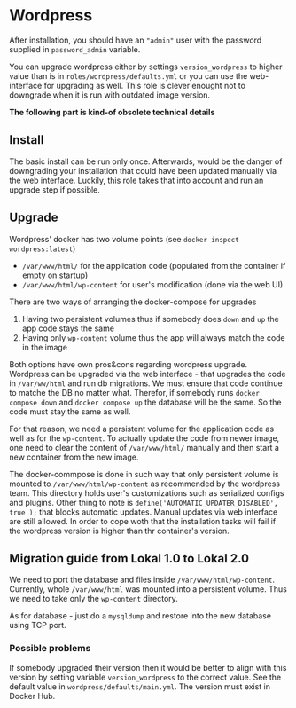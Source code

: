 # Wordpress

After installation, you should have an `"admin"` user with the password supplied
in `password_admin` variable.

You can upgrade wordpress either by settings `version_wordpress` to higher value
than is in `roles/wordpress/defaults.yml` or you can use the web-interface for
upgrading as well. This role is clever enought not to downgrade when it is run
with outdated image version.

**The following part is kind-of obsolete technical details**

## Install

The basic install can be run only once. Afterwards, would be the danger of downgrading your
installation that could have been updated manually via the web interface. Luckily, this role
takes that into account and run an upgrade step if possible.

## Upgrade

Wordpress' docker has two volume points (see `docker inspect wordpress:latest`)
- `/var/www/html/` for the application code (populated from the container if empty on startup)
- `/var/www/html/wp-content` for user's modification (done via the web UI)

There are two ways of arranging the docker-compose for upgrades

1. Having two persistent volumes thus if somebody does `down` and `up` the app code stays the same
2. Having only `wp-content` volume thus the app will always match the code in the image

Both options have own pros&cons regarding wordpress upgrade. Wordpress can be upgraded via the web
interface - that upgrades the code in `/var/ww/html` and run db migrations. We must ensure that code continue to matche the DB no matter what. Therefor, if somebody runs `docker compose down`
and `docker compose up` the database will be the same. So the code must stay the same as well.

For that reason, we need a persistent volume for the application code as well as for the `wp-content`.
To actually update the code from newer image, one need to clear the content of `/var/www/html/` manually
and then start a new container from the new image.

The docker-commpose is done in such way that only persistent volume is mounted to
`/var/www/html/wp-content` as recommended by the wordpress team. This directory
holds user's customizations such as serialized configs and plugins.
Other thing to note is `define('AUTOMATIC_UPDATER_DISABLED', true );` that blocks
automatic updates. Manual updates via web interface are still allowed. In order to
cope woth that the installation tasks will fail if the wordpress version is higher
than thr container's version.

## Migration guide from Lokal 1.0 to Lokal 2.0

We need to port the database and files inside `/var/www/html/wp-content`. Currently,
whole `/var/www/html` was mounted into a persistent volume. Thus we need to take only
the `wp-content` directory.

As for database - just do a `mysqldump` and restore into the new database using TCP port.

### Possible problems

If somebody upgraded their version then it would be better to align with this version
by setting variable `version_wordpress` to the correct value. See the default value
in `wordpress/defaults/main.yml`. The version must exist in Docker Hub.
